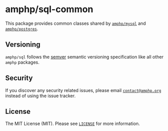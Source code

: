 # amphp/sql-common

This package provides common classes shared by [`amphp/mysql`](https://github.com/amphp/mysql) and [`amphp/postgres`](https://github.com/amphp/postgres).

## Versioning

`amphp/sql` follows the [semver](http://semver.org/) semantic versioning specification like all other `amphp` packages.

## Security

If you discover any security related issues, please email [`contact@amphp.org`](mailto:contact@amphp.org) instead of using the issue tracker.

## License

The MIT License (MIT). Please see [`LICENSE`](./LICENSE) for more information.
